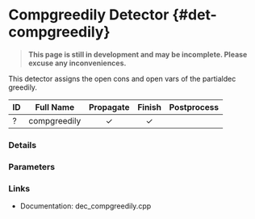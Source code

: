 # Compgreedily Detector {#det-compgreedily}
> **This page is still in development and may be incomplete. Please excuse any inconveniences.**

This detector assigns the open cons and open vars of the partialdec greedily.

| ID |          Full Name          | Propagate | Finish | Postprocess |
|----|-----------------------------|:---------:|:------:|:-----------:|
| ?  | compgreedily                | ✓ | ✓ |   |


### Details

### Parameters

### Links
 * Documentation: dec_compgreedily.cpp
